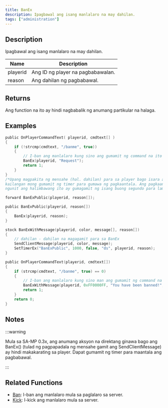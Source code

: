 ```yaml
---
title: BanEx
description: Ipagbawal ang isang manlalaro na may dahilan.
tags: ["administration"]
---
```


## Description

Ipagbawal ang isang manlalaro na may dahilan.

| Name     | Description                  |
| -------- | ---------------------------- |
| playerid | Ang ID ng player na pagbabawalan.|
| reason   | Ang dahilan ng pagbabawal.   |

## Returns

Ang function na ito ay hindi nagbabalik ng anumang partikular na halaga.

## Examples

```c
public OnPlayerCommandText( playerid, cmdtext[] )
{
    if (!strcmp(cmdtext, "/banme", true))
    {
        // I-ban ang manlalaro kung sino ang gumamit ng command na ito na may kasamang dahilan na ("Request")
        BanEx(playerid, "Request");
        return 1;
    }
}
/*Upang magpakita ng mensahe (hal. dahilan) para sa player bago isara ang koneksyon
kailangan mong gumamit ng timer para gumawa ng pagkaantala. Ang pagkaantala na ito ay kailangan lang ng ilang millisecond ang haba,
ngunit ang halimbawang ito ay gumagamit ng isang buong segundo para lamang maging ligtas.*/

forward BanExPublic(playerid, reason[]);

public BanExPublic(playerid, reason[])
{
    BanEx(playerid, reason);
}

stock BanExWithMessage(playerid, color, message[], reason[])
{
    // dahilan - dahilan na magagamit para sa BanEx
    SendClientMessage(playerid, color, message);
    SetTimerEx("BanExPublic", 1000, false, "ds", playerid, reason);
}

public OnPlayerCommandText(playerid, cmdtext[])
{
    if (strcmp(cmdtext, "/banme", true) == 0)
    {
        // I-ban ang manlalaro kung sino man ang gumamit ng command na ito.
        BanExWithMessage(playerid, 0xFF0000FF, "You have been banned!", "Request");
        return 1;
    }
    return 0;
}
```

## Notes

:::warning

Mula sa SA-MP 0.3x, ang anumang aksyon na direktang ginawa bago ang BanEx() (tulad ng pagpapadala ng mensahe gamit ang SendClientMessage) ay hindi makakarating sa player. Dapat gumamit ng timer para maantala ang pagbabawal.

:::

## Related Functions

- [Ban](Ban): I-ban ang manlalaro mula sa paglalaro sa server.
- [Kick](Kick): I-kick ang manlalaro mula sa server.